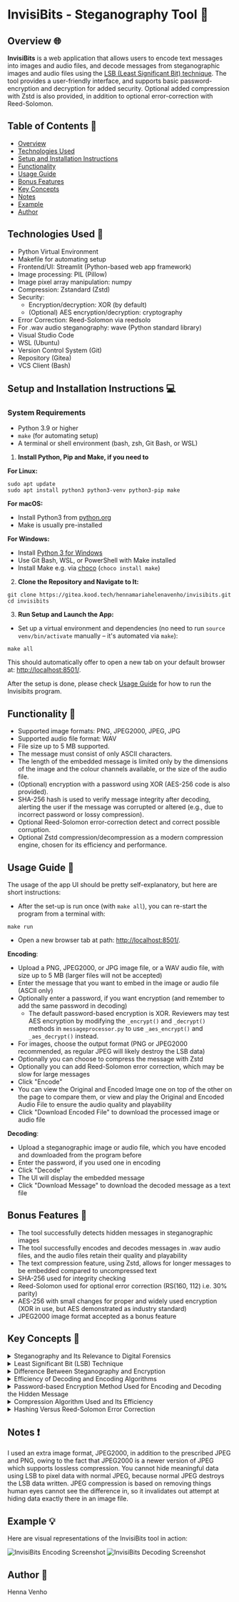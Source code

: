 # InvisiBits - Steganography Tool :ghost:

## Overview :globe_with_meridians:

**InvisiBits** is a web application that allows users to encode text messages into images and audio files, and decode messages from steganographic images and audio files using the <a href="https://medium.com/@renantkn/lsb-steganography-hiding-a-message-in-the-pixels-of-an-image-4722a8567046">LSB (Least Significant Bit) technique</a>. The tool provides a user-friendly interface, and supports basic password-encryption and decryption for added security. Optional added compression with Zstd is also provided, in addition to optional error-correction with Reed-Solomon. 


## Table of Contents :book:
- [Overview](#overview-globe_with_meridians)
- [Technologies Used](#technologies-used-wrench)
- [Setup and Installation Instructions](#setup-and-installation-instructions-computer)
- [Functionality](#functionality-mag_right)
- [Usage Guide](#usage-guide-running)
- [Bonus Features](#bonus-features-gift)
- [Key Concepts](#key-concepts-key)
- [Notes](#notes-exclamation)
- [Example](#example-bulb)
- [Author](#author-construction_worker)


## Technologies Used :wrench:

- Python Virtual Environment
- Makefile for automating setup
- Frontend/UI: Streamlit (Python-based web app framework)
- Image processing: PIL (Pillow)
- Image pixel array manipulation: numpy
- Compression: Zstandard (Zstd)
- Security: 
    - Encryption/decryption: XOR (by default)
    - (Optional) AES encryption/decryption: cryptography
- Error Correction: Reed-Solomon via reedsolo
- For .wav audio steganography: wave (Python standard library)
- Visual Studio Code
- WSL (Ubuntu)
- Version Control System (Git)
- Repository (Gitea)
- VCS Client (Bash)


## Setup and Installation Instructions :computer:

### System Requirements

- Python 3.9 or higher
- `make` (for automating setup)
- A terminal or shell environment (bash, zsh, Git Bash, or WSL)


1. **Install Python, Pip and Make, if you need to**

**For Linux:** 
```console
sudo apt update
sudo apt install python3 python3-venv python3-pip make
``` 

**For macOS:**
- Install Python3 from <a href="https://www.python.org/downloads/">python.org</a>
- Make is usually pre-installed

**For Windows:**
- Install <a href="https://www.python.org/downloads/windows/">Python 3 for Windows</a>
- Use Git Bash, WSL, or PowerShell with Make installed
- Install Make e.g. via <a href="https://chocolatey.org/">choco</a> (`choco install make`)


2. **Clone the Repository and Navigate to It:**
```
git clone https://gitea.kood.tech/hennamariahelenavenho/invisibits.git
cd invisibits
```

3. **Run Setup and Launch the App:**

- Set up a virtual environment and dependencies (no need to run `source venv/bin/activate` manually – it's automated via `make`):
```console
make all
``` 

This should automatically offer to open a new tab on your default browser at: <a href="http://localhost:8501/">http://localhost:8501/</a>.

After the setup is done, please check [Usage Guide](#usage-guide) for how to run the Invisibits program.   


## Functionality :mag_right:

- Supported image formats: PNG, JPEG2000, JPEG, JPG
- Supported audio file format: WAV
- File size up to 5 MB supported.
- The message must consist of only ASCII characters. 
- The length of the embedded message is limited only by the dimensions of the image and the colour channels available, or the size of the audio file.
- (Optional) encryption with a password using XOR (AES-256 code is also provided).
- SHA-256 hash is used to verify message integrity after decoding, alerting the user if the message was corrupted or altered (e.g., due to incorrect password or lossy compression).
- Optional Reed-Solomon error-correction detect and correct possible corruption.
- Optional Zstd compression/decompression as a modern compression engine, chosen for its efficiency and performance. 


## Usage Guide :running:

The usage of the app UI should be pretty self-explanatory, but here are short instructions:

- After the set-up is run once (with `make all`), you can re-start the program from a terminal with:
```console
make run
```

- Open a new browser tab at path: <a href="http://localhost:8501/">http://localhost:8501/</a>.

**Encoding**:
- Upload a PNG, JPEG2000, or JPG image file, or a WAV audio file, with size up to 5 MB (larger files will not be accepted)
- Enter the message that you want to embed in the image or audio file (ASCII only)
- Optionally enter a password, if you want encryption (and remember to add the same password in decoding)
    - The default password-based encryption is XOR. Reviewers may test AES encryption by modifying the `_encrypt()` and `_decrypt()` methods in `messageprocessor.py` to use `_aes_encrypt()` and `_aes_decrypt()` instead.
- For images, choose the output format (PNG or JPEG2000 recommended, as regular JPEG will likely destroy the LSB data)
- Optionally you can choose to compress the message with Zstd
- Optionally you can add Reed-Solomon error correction, which may be slow for large messages
- Click "Encode"
- You can view the Original and Encoded Image one on top of the other on the page to compare them, or view and play the Original and Encoded Audio File to ensure the audio quality and playability
- Click "Download Encoded File" to download the processed image or audio file

**Decoding**:
- Upload a steganographic image or audio file, which you have encoded and downloaded from the program before
- Enter the password, if you used one in encoding
- Click "Decode"
- The UI will display the embedded message
- Click "Download Message" to download the decoded message as a text file


## Bonus Features :gift:

- The tool successfully detects hidden messages in steganographic images
- The tool successfully encodes and decodes messages in .wav audio files, and the audio files retain their quality and playability
- The text compression feature, using Zstd, allows for longer messages to be embedded compared to uncompressed text
- SHA-256 used for integrity checking
- Reed-Solomon used for optional error correction (RS(160, 112) i.e. 30% parity)
- AES-256 with small changes for proper and widely used encryption (XOR in use, but AES demonstrated as industry standard)
- JPEG2000 image format accepted as a bonus feature 


## Key Concepts :key:

<details id="steganography-and-its-relevance-to-digital-forensics">
<summary>Steganography and Its Relevance to Digital Forensics</summary>

- Steganography is a method of hiding data within other digital files so that the existence of the hidden content is not obvious. It can conceal text, images, or any file type within host media like images, audio, or videos, while keeping the host file functional and visually unchanged. This technique complicates digital forensic investigations because the hidden data doesn't appear separately — it's embedded. If no steganalysis is performed, crucial evidence might be missed.

</details>

<details id="least-significant-bit-lsb-technique">
<summary>Least Significant Bit (LSB) Technique</summary>

- The Least Significant Bit (LSB) technique hides message bits in the least significant bits of pixel values in an image. Each colour in an RGB image (Red, Green, Blue) is stored as an 8-bit number. Changing the last bit (which only changes the colour very slightly, e.g., from 240 to 241) is visually undetectable. LSB steganography can use one or more bits per channel, but using more than 1 bit risks creating visually perceptible changes.

</details>

<details id="difference-between-steganography-and-encryption">
<summary>Difference Between Steganography and Encryption</summary>

- Encryption protects the content of a message by converting it into unreadable ciphertext, but it is clearly visible and may draw suspicion. In contrast, steganography hides the very existence of a message. It makes no changes to the visible structure of the host file beyond imperceptible modifications, so the secret message is not obvious and does not attract attention.

</details>

<details id="efficiency-of-decoding-and-encoding-algorithms">
<summary>Efficiency of Decoding and Encoding Algorithms</summary>

- Encoding and decoding using LSB is fast and memory-efficient. Modulo operations or bitwise masks are simple and performant. The algorithm processes pixels linearly, making it close to O(n) in complexity. In-place modification of pixel arrays keeps memory usage low. However, LSB encoding is fragile: any transformation like compression, resizing, or filtering can destroy the hidden data. It is ideal for one-time embedding with minimal distortion.

</details>

<details id="password-based-encryption-method-used-for-encoding-and-decoding-the-hidden-message">
<summary>Password-based Encryption Method Used for Encoding and Decoding the Hidden Message</summary>

- InvisiBits supports password-based encryption using two alternative methods: a simpler XOR cipher (enabled by default), and a more secure AES-based system (available for real-world use).

#### XOR Encryption (Default)
- How it works: Each byte of the message is XORed (bitwise exclusive OR) with a repeating byte from the password.
- Why XOR?
    - It's fast, simple, and symmetric — the same operation is used to both encrypt and decrypt.
    - Easy to implement and explain.
    - Suitable for obscuring short messages from casual inspection.
- Limitations:
    - Not secure against brute-force or known-plaintext attacks.
    - Recommended only for educational use or very low-security scenarios.

#### AES Encryption (Optional)
- How it works:
    - Uses AES-256 in CBC (Cipher Block Chaining) mode, a widely accepted industry standard.
    - The password is converted into a cryptographic key using PBKDF2-HMAC-SHA256 with a randomly generated salt.
    - A random initialization vector (IV) is also used to prevent identical plaintexts from producing the same ciphertext.
    - The encrypted output includes: [salt][IV][ciphertext] — making it fully self-contained.
- Why AES?
    - AES is secure, widely used in everything from HTTPS to encrypted storage.
    - It provides strong protection when used with secure key derivation and padding.
    - Left in the tool to demonstrate how secure encryption could be added for production use.

</details>

<details id="compression-algorithm-used-and-its-efficiency">
<summary>Compression Algorithm Used and Its Efficiency</summary>

- InvisiBits uses **Zstandard (Zstd)**, a modern, high-performance lossless compression algorithm developed by Facebook. It was chosen for its balance of excellent compression ratio, fast execution time, and support for multi-threaded processing.

#### How Zstandard Works:

Zstd combines:
- LZ77-style dictionary compression (detects repeated sequences)
- Finite State Entropy (FSE) coding (a modern entropy coder similar to Huffman, but faster)

It compresses data in blocks, allowing both fast decompression and scalable multithreading.

#### Time Complexity:
- The compression and decompression both operate in linear time: O(n)
- It scales efficiently even on larger files, especially with multiple threads

#### Compression Ratio:
- On short messages, compression may increase size due to overhead metadata (headers, dictionaries).
- On repetitive or structured messages, Zstd achieves much better compression than older formats.
- Example:
    - "hello hello hello" → well compressed
    - "1234!@#$" → possibly larger after compression

That’s why users can toggle compression in the UI based on the message content.

#### Comparison to Other Algorithms:

| Algorithm   | Speed                 | Compression Ratio                  | Notes                           |
| ----------- | --------------------- | ---------------------------------- | ------------------------------- |
| **Zstd**    | Fast (multi-threaded) | Excellent on large/repetitive data | Used in this tool               |
| **Huffman** | Slower                | Moderate                           | Fixed coding tree, not adaptive |
| **LZW**     | Moderate              | Good on long/redundant input       | Used in GIF format              |


- **Huffman Coding**: Simple prefix-code method, slower and less effective for short or binary-like data.
- **LZW**: Builds a dictionary dynamically. Good general-purpose algorithm but less efficient than Zstd on short/modern inputs.
- **Zstd**: Outperforms both in most scenarios due to its adaptive modeling and multithreaded block-based design.

#### Why Zstd is Ideal for This Tool:
- Fast, modern, and works well even on mid-sized text messages
- Helps embed longer messages inside images or audio files
- Optional: users can disable it if embedding small, non-repetitive text

</details>

<details id="hashing-versus-reed-solomon-error-correction">
<summary>Hashing Versus Reed-Solomon Error Correction</summary>

- SHA-256 hashing is used to check message integrity. It is my main tool for detecting errors in password, corruption, or stego bit distortion.
- Optional Reed-Solomon error correction is available to help recover from bit errors that can occur during steganographic encoding or decoding — especially in formats like JPEG where lossy compression can damage the hidden message.
    - Reed-Solomon: 
        - Adds redundancy to each chunk of the message
        - Allows automatic recovery from a limited number of corrupted or flipped bits

#### How Reed-Solomon Error Correction and Hashing Differ:

| Feature                   | Hashing           | Reed-Solomon Error Correction         |
| ------------------------- | ----------------- | ------------------------------------- |
| Purpose                   | Detect corruption | Detect **and correct** corruption     |
| Can restore damaged data? | ❌ No              | ✅ Yes                                 |
| Error message on failure? | ✅ Yes             | ✅ Yes, or silently fixes minor damage |
| Used at                   | End of decoding   | During decoding                       |

They complement each other:
- Hashing tells you "something is wrong"
- Reed-Solomon tries to fix it automatically

</details>


## Notes :exclamation:

I used an extra image format, JPEG2000, in addition to the prescribed JPEG and PNG, owing to the fact that JPEG2000 is a newer version of JPEG which supports lossless compression. You cannot hide meaningful data using LSB to pixel data with normal JPEG, because normal JPEG destroys the LSB data written. JPEG compression is based on removing things human eyes cannot see the difference in, so it invalidates out attempt at hiding data exactly there in an image file.


## Example :bulb:

Here are visual representations of the InvisiBits tool in action:

![InvisiBits Encoding Screenshot](./invisibits-screenshot-encode-image.png)
![InvisiBits Decoding Screenshot](./invisibits-screenshot-decode-image.png)


## Author :construction_worker:
Henna Venho